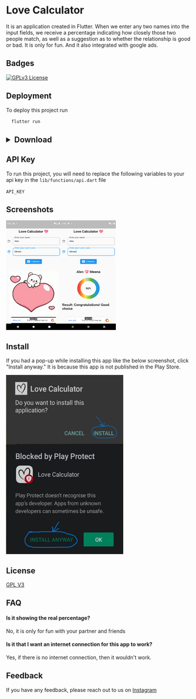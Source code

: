 
# Love Calculator


It is an application created in Flutter. When we enter any two names into the input fields, we receive a percentage indicating how closely those two people match, as well as a suggestion as to whether the relationship is good or bad. It is only for fun. And it also integrated with google ads.


## Badges


[![GPLv3 License](https://img.shields.io/badge/License-GPL%20v3-yellow.svg)](https://github.com/mu-fazil-vk/Love-Calculator/blob/main/LICENSE/)


## Deployment

To deploy this project run

```bash
  flutter run
```
<h2><details><summary> Download </summary><h2>
<h4> Link 1 </h4>
<a href="https://watchs.dkbotz.ml/522694/Love+Calculator.apk?hash=AgAD8x">
  <img src="https://github.com/mu-fazil-vk/Love-Calculator/blob/main/screenshot/download.png" height="155" width="300" >
</a>
<h4> Link 2 </h4>
<a href="https://www.mediafire.com/file/cv74k01y2tkjvzp/Love_Calculator.apk/file">
  <img src="https://github.com/mu-fazil-vk/Love-Calculator/blob/main/screenshot/download1.png" height="155" width="300" >
</a>
 <h4> Link 3 </h4>
<a href="https://ln5.sync.com/dl/3d754b4a0#yxpqhmxn-4rsvck32-7vttasax-5i9dfdur">
  <img src="https://github.com/mu-fazil-vk/Love-Calculator/blob/main/screenshot/download2.png" height="155" width="300" >
</a>
<h4> Link 4 </h4>
<a href="https://drive.google.com/uc?export=download&id=1SwnYmwmFzxhNCJbK_kOHtTvG2V0ZFAw1">
  <img src="https://github.com/mu-fazil-vk/Love-Calculator/blob/main/screenshot/download1.png" height="155" width="300" >
</a>
 </details>

## API Key

To run this project, you will need to replace the following variables to your api key in the `lib/functions/api.dart` file

`API_KEY`



## Screenshots

<img align="left" src="https://github.com/mu-fazil-vk/Love-Calculator/blob/main/screenshot/home.png" height="300" width="150" >
<img src="https://github.com/mu-fazil-vk/Love-Calculator/blob/main/screenshot/result.png" height="300" width="150" >


## Install
If you had a pop-up while installing this app like the below screenshot, click "Install anyway." It is because this app is not published in the Play Store.

<img align="left" src="https://github.com/mu-fazil-vk/Love-Calculator/blob/main/screenshot/install.jpg" height="190" width="320" >
<img src="https://github.com/mu-fazil-vk/Love-Calculator/blob/main/screenshot/pop-up.jpg" height="300" width="320" >

## License

[GPL V3](https://choosealicense.com/licenses/gpl-3.0/)


## FAQ

#### Is it showing the real percentage?

No, it is only for fun with your partner and friends

#### Is it that I want an internet connection for this app to work?

Yes, if there is no internet connection, then it wouldn't work.


## Feedback

If you have any feedback, please reach out to us on [Instagram](https://instagram.com/fazil.v.k)

